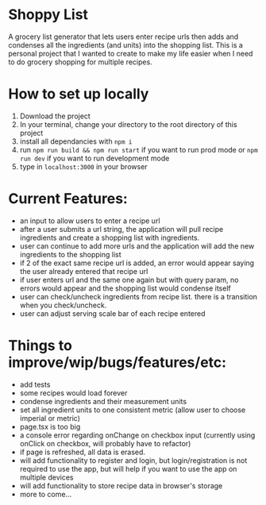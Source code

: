 # Shoppy List

A grocery list generator that lets users enter recipe urls then adds and condenses all the ingredients (and units) into the shopping list.
This is a personal project that I wanted to create to make my life easier when I need to do grocery shopping for multiple recipes.

# How to set up locally

1. Download the project
2. In your terminal, change your directory to the root directory of this project
3. install all dependancies with `npm i`
4. run `npm run build && npm run start` if you want to run prod mode or `npm run dev` if you want to run development mode
5. type in `localhost:3000` in your browser

# Current Features:

- an input to allow users to enter a recipe url
- after a user submits a url string, the application will pull recipe ingredients and create a shopping list with ingredients.
- user can continue to add more urls and the application will add the new ingredients to the shopping list
- if 2 of the exact same recipe url is added, an error would appear saying the user already entered that recipe url
- if user enters url and the same one again but with query param, no errors would appear and the shopping list would condense itself
- user can check/uncheck ingredients from recipe list. there is a transition when you check/uncheck.
- user can adjust serving scale bar of each recipe entered

# Things to improve/wip/bugs/features/etc:

- add tests
- some recipes would load forever
- condense ingredients and their measurement units
- set all ingredient units to one consistent metric (allow user to choose imperial or metric)
- page.tsx is too big
- a console error regarding onChange on checkbox input (currently using onClick on checkbox, will probably have to refactor)
- if page is refreshed, all data is erased.
- will add functionality to register and login, but login/registration is not required to use the app, but will help if you want to use the app on multiple devices
- will add functionality to store recipe data in browser's storage
- more to come...
